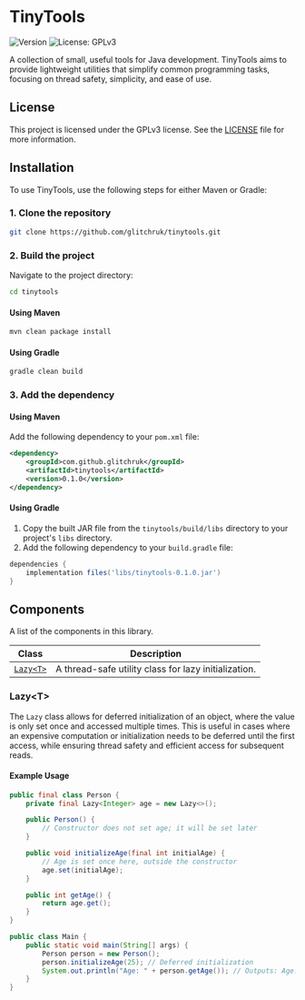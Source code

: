 # TinyTools

![Version](https://img.shields.io/badge/Version-0.1.0-blue)
![License: GPLv3](https://img.shields.io/badge/License-GPLv3-blue.svg)

A collection of small, useful tools for Java development. TinyTools aims to provide lightweight utilities that simplify
common programming tasks, focusing on thread safety, simplicity, and ease of use.

## License

This project is licensed under the GPLv3 license. See the [LICENSE](LICENSE) file for more information.

## Installation

To use TinyTools, use the following steps for either Maven or Gradle:

### 1. Clone the repository

```bash
git clone https://github.com/glitchruk/tinytools.git
```

### 2. Build the project

Navigate to the project directory:

```bash
cd tinytools
```

#### Using Maven

```bash
mvn clean package install
```

#### Using Gradle

```bash
gradle clean build
```

### 3. Add the dependency

#### Using Maven

Add the following dependency to your `pom.xml` file:

```xml
<dependency>
    <groupId>com.github.glitchruk</groupId>
    <artifactId>tinytools</artifactId>
    <version>0.1.0</version>
</dependency>
```

#### Using Gradle

1. Copy the built JAR file from the `tinytools/build/libs` directory to your project's `libs` directory.
2. Add the following dependency to your `build.gradle` file:

```groovy
dependencies {
    implementation files('libs/tinytools-0.1.0.jar')
}
```

## Components

A list of the components in this library.

| Class                                                                          | Description                                          |
|--------------------------------------------------------------------------------|------------------------------------------------------|
| [`Lazy<T>`](src/main/java/com/github/glitchruk/tinytools/concurrent/Lazy.java) | A thread-safe utility class for lazy initialization. |

### Lazy\<T\>

The `Lazy` class allows for deferred initialization of an object, where the value is only set once and accessed multiple
times. This is useful in cases where an expensive computation or initialization needs to be deferred until the first
access, while ensuring thread safety and efficient access for subsequent reads.

#### Example Usage

```java
public final class Person {
    private final Lazy<Integer> age = new Lazy<>();

    public Person() {
        // Constructor does not set age; it will be set later
    }

    public void initializeAge(final int initialAge) {
        // Age is set once here, outside the constructor
        age.set(initialAge);
    }

    public int getAge() {
        return age.get();
    }
}

public class Main {
    public static void main(String[] args) {
        Person person = new Person();
        person.initializeAge(25); // Deferred initialization
        System.out.println("Age: " + person.getAge()); // Outputs: Age: 25
    }
}
```